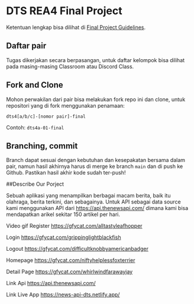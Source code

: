 # DTS REA4 Final Project

Ketentuan lengkap bisa dilihat di [Final Project Guidelines](https://docs.google.com/document/d/122KyWNQ4xxU4aFwWbM4vIfH7LM4AH2CZEZa3YsEHjCk).

## Daftar pair

Tugas dikerjakan secara berpasangan, untuk daftar kelompok bisa dilihat pada masing-masing Classroom atau Discord Class.

## Fork and Clone

Mohon perwakilan dari pair bisa melakukan fork repo ini dan clone, untuk repositori yang di fork menggunakan penamaan:

`dts4[a/b/c]-[nomor pair]-final`

Contoh: `dts4a-01-final`

## Branching, commit

Branch dapat sesuai dengan kebutuhan dan kesepakatan bersama dalam pair, namun hasil akhirnya harus di merge ke branch `main` dan di push ke Github. Pastikan hasil akhir kode sudah ter-push!

##Describe Our Porject

Sebuah aplikasi yang menampilkan berbagai macam berita, baik itu olahraga, berita terkini, dan sebagainya. Untuk API sebagai data source kami menggunakan API dari https://api.thenewsapi.com/ dimana kami bisa mendapatkan arikel sekitar 150 artikel per hari.

Video gif
Register
https://gfycat.com/alltastyleafhopper

Login
https://gfycat.com/grippinglightblackfish

Logout
https://gfycat.com/difficultknobbyamericanbadger

Homepage
https://gfycat.com/niftyhelplessfoxterrier

Detail Page
https://gfycat.com/whirlwindfarawayjay

Link Api
https://api.thenewsapi.com/

Link Live App
https://news-api-dts.netlify.app/
